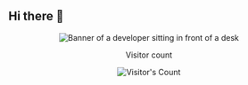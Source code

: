 ## Hi there 👋

<div align="center"> 
  <img src="https://github.com/nandini1612/nandini1612/Coding Mode On.jpeg/blob/main/software-developer.png" alt="Banner of a developer sitting in front of a desk">
  <p>Visitor count</p>
  <img src="https://profile-counter.glitch.me/nandini1612/count.svg" alt="Visitor's Count" />
</div>



<!--
**nandini1612/nandini1612** is a ✨ _special_ ✨ repository because its `README.md` (this file) appears on your GitHub profile.

Here are some ideas to get you started:

- 🔭 I’m currently working on ...
- 🌱 I’m currently learning ...
- 👯 I’m looking to collaborate on ...
- 🤔 I’m looking for help with ...
- 💬 Ask me about ...
- 📫 How to reach me: ...
- 😄 Pronouns: ...
- ⚡ Fun fact: ...
-->
